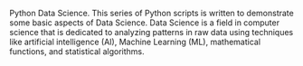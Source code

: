 Python Data Science.
This series of Python scripts is written to demonstrate some basic aspects of Data Science. 
Data Science is a field in computer science that is dedicated to analyzing patterns in raw data using techniques like artificial intelligence (AI), Machine Learning (ML), mathematical functions, and statistical algorithms.

